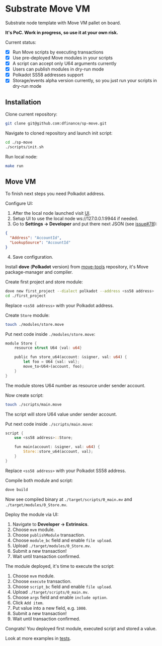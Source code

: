 # Substrate Move VM

Substrate node template with Move VM pallet on board.

**It's PoC. Work in progress, so use it at your own risk.**

Current status:

- [X] Run Move scripts by executing transactions
- [X] Use pre-deployed Move modules in your scripts
- [X] A script can accept only U64 arguments currently
- [X] Users can publish modules in dry-run mode
- [X] Polkadot SS58 addresses support
- [x] Storage/events alpha version currently, so you just run your scripts in dry-run mode

## Installation

Clone current repository:

```sh
git clone git@github.com:dfinance/sp-move.git
```

Navigate to cloned repository and launch init script:

```sh
cd ./sp-move
./scripts/init.sh
```

Run local node:

```sh
make run
```

## Move VM

To finish next steps you need Polkadot address.

Configure UI:

1. After the local node launched visit [UI](https://polkadot.js.org/apps/?rpc=ws%3A%2F%2F127.0.0.1%3A9944#/settings/developer).
2. Setup UI to use the local node ws://127.0.0.1:9944 if needed.
3. Go to **Settings -> Developer** and put there next JSON (see [issue#78](https://github.com/substrate-developer-hub/substrate-node-template/issues/78)):
```json
{
  "Address": "AccountId",
  "LookupSource": "AccountId"
}
```
4. Save configuration.

Install **dove** (**Polkadot** version) from [move-tools](https://github.com/dfinance/move-tools) repository, it's Move package-manager and compiler.

Create first project and store module:

```sh
dove new first_project --dialect polkadot --address <ss58 address>
cd ./first_project
```

Replace `<ss58 address>` with your Polkadot address.

Create `Store` module:

```sh
touch ./modules/store.move
```

Put next code inside `./modules/store.move`:

```rs
module Store {
    resource struct U64 {val: u64}

    public fun store_u64(account: &signer, val: u64) {
        let foo = U64 {val: val};
        move_to<U64>(account, foo);
    }
}
```

The module stores U64 number as resource under sender account.

Now create script:

```sh
touch ./scripts/main.move
```

The script will store U64 value under sender account.

Put next code inside `./scripts/main.move`:

```rs
script {
    use <ss58 address>::Store;

    fun main(account: &signer, val: u64) {
        Store::store_u64(account, val);
    }
}
```

Replace `<ss58 address>` with your Polkadot SS58 address.

Compile both module and script:

```sh
dove build
```

Now see compiled binary at `./target/scripts/0_main.mv` and `./target/modules/0_Store.mv`.

Deploy the module via UI:

1. Navigate to **Developer -> Extrinsics**.
2. Choose `mvm` module.
3. Choose `publishModule` transaction.
4. Choose `module_bc` field and enable `file upload`.
5. Upload `./target/modules/0_Store.mv`.
6. Submit a new transaction!
7. Wait until transaction confirmed.

The module deployed, it's time to execute the script:

1. Choose `mvm` module.
2. Choose `execute` transaction.
3. Choose `script_bc` field and enable `file upload`.
4. Upload `./target/scripts/0_main.mv`.
5. Choose `args` field and enable `include option`.
6. Click `Add item`.
7. Put value into a new field, e.g. `1000`.
8. Submit a new transaction!
9. Wait until transaction confirmed.

Congrats! You deployed first module, executed script and stored a value.

Look at more examples in [tests](pallets/sp-mvm/tests/).
